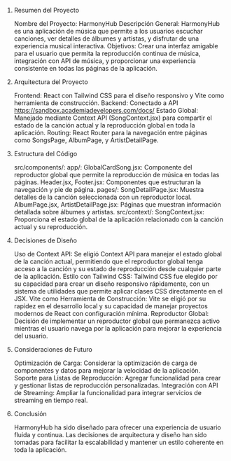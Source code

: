 1. Resumen del Proyecto

    Nombre del Proyecto: HarmonyHub
    Descripción General: HarmonyHub es una aplicación de música que permite a los usuarios escuchar canciones, ver detalles de álbumes y artistas, y disfrutar de una experiencia musical interactiva.
    Objetivos: Crear una interfaz amigable para el usuario que permita la reproducción continua de música, integración con API de música, y proporcionar una experiencia consistente en todas las páginas de la aplicación.

2. Arquitectura del Proyecto

    Frontend: React con Tailwind CSS para el diseño responsivo y Vite como herramienta de construcción.
    Backend: Conectado a API https://sandbox.academiadevelopers.com/docs/
    Estado Global: Manejado mediante Context API (SongContext.jsx) para compartir el estado de la canción actual y la reproducción global en toda la aplicación.
    Routing: React Router para la navegación entre páginas como SongsPage, AlbumPage, y ArtistDetailPage.

3. Estructura del Código

    src/components/:
        app/:
            GlobalCardSong.jsx: Componente del reproductor global que permite la reproducción de música en todas las páginas.
            Header.jsx, Footer.jsx: Componentes que estructuran la navegación y pie de página.
        pages/:
            SongDetailPage.jsx: Muestra detalles de la canción seleccionada con un reproductor local.
            AlbumPage.jsx, ArtistDetailPage.jsx: Páginas que muestran información detallada sobre álbumes y artistas.
    src/context/:
        SongContext.jsx: Proporciona el estado global de la aplicación relacionado con la canción actual y su reproducción.

4. Decisiones de Diseño

    Uso de Context API: Se eligió Context API para manejar el estado global de la canción actual, permitiendo que el reproductor global tenga acceso a la canción y su estado de reproducción desde cualquier parte de la aplicación.
    Estilo con Tailwind CSS: Tailwind CSS fue elegido por su capacidad para crear un diseño responsivo rápidamente, con un sistema de utilidades que permite aplicar clases CSS directamente en el JSX.
    Vite como Herramienta de Construcción: Vite se eligió por su rapidez en el desarrollo local y su capacidad de manejar proyectos modernos de React con configuración mínima.
    Reproductor Global: Decisión de implementar un reproductor global que permanezca activo mientras el usuario navega por la aplicación para mejorar la experiencia del usuario.

5. Consideraciones de Futuro

    Optimización de Carga: Considerar la optimización de carga de componentes y datos para mejorar la velocidad de la aplicación.
    Soporte para Listas de Reproducción: Agregar funcionalidad para crear y gestionar listas de reproducción personalizadas.
    Integración con API de Streaming: Ampliar la funcionalidad para integrar servicios de streaming en tiempo real.

6. Conclusión

    HarmonyHub ha sido diseñado para ofrecer una experiencia de usuario fluida y continua. Las decisiones de arquitectura y diseño han sido tomadas para facilitar la escalabilidad y mantener un estilo coherente en toda la aplicación.